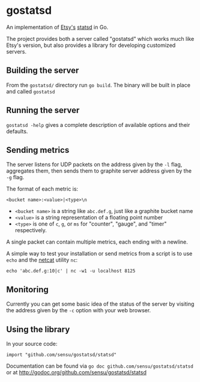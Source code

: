 gostatsd
========

An implementation of [Etsy's][etsy] [statsd][statsd] in Go.

The project provides both a server called "gostatsd" which works much like
Etsy's version, but also provides a library for developing customized servers.


Building the server
-------------------
From the `gostatsd/` directory run `go build`. The binary will be built in place
and called `gostatsd`

Running the server
------------------
`gostatsd -help` gives a complete description of available options and their
defaults.

Sending metrics
---------------
The server listens for UDP packets on the address given by the `-l` flag,
aggregates them, then sends them to graphite server address given by the `-g`
flag.

The format of each metric is:

    <bucket name>:<value>|<type>\n

* `<bucket name>` is a string like `abc.def.g`, just like a graphite bucket name
* `<value>` is a string representation of a floating point number
* `<type>` is one of `c`, `g`, or `ms` for "counter", "gauge", and "timer"
respectively.

A single packet can contain multiple metrics, each ending with a newline.

A simple way to test your installation or send metrics from a script is to use
`echo` and the [netcat][netcat] utility `nc`:

    echo 'abc.def.g:10|c' | nc -w1 -u localhost 8125

Monitoring
----------
Currently you can get some basic idea of the status of the server by visiting the
address given by the `-c` option with your web browser.

Using the library
-----------------
In your source code:

    import "github.com/sensu/gostatsd/statsd"

Documentation can be found via `go doc github.com/sensu/gostatsd/statsd` or at
http://godoc.org/github.com/sensu/gostatsd/statsd

[etsy]: http://www.etsy.com
[statsd]: http://www.github.com/etsy/statsd
[netcat]: http://netcat.sourceforge.net/
